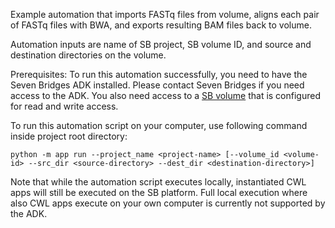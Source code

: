 Example automation that imports FASTq files from volume, aligns each pair of FASTq files with BWA, and exports resulting BAM files back to volume. 

Automation inputs are name of SB project, SB volume ID, and source and destination directories on the volume.

Prerequisites: To run this automation successfully, you need to have the Seven Bridges ADK installed. Please contact Seven Bridges if you need access to the ADK. You also need access to a [SB volume](https://docs.sevenbridges.com/docs/volumes) that is configured for read and write access.

To run this automation script on your computer, use following command inside project root directory:

```
python -m app run --project_name <project-name> [--volume_id <volume-id> --src_dir <source-directory> --dest_dir <destination-directory>]
```
Note that while the automation script executes locally, instantiated CWL apps will still be executed on the SB platform. Full local execution where also CWL apps execute on your own computer is currently not supported by the ADK.
